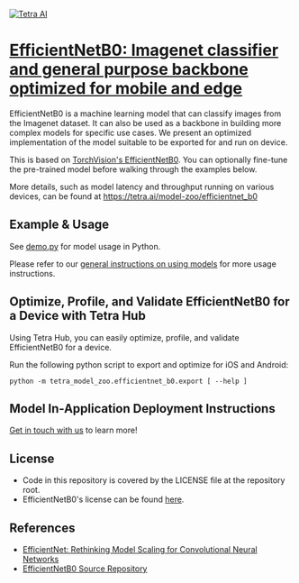 [![Tetra AI](https://tetra.ai/img/logo.svg)](https://tetra.ai/)

# [EfficientNetB0: Imagenet classifier and general purpose backbone optimized for mobile and edge](https://tetra.ai/model-zoo/efficientnet_b0)

EfficientNetB0 is a machine learning model that can classify images from the Imagenet dataset.
It can also be used as a backbone in building more complex models for specific use cases.
We present an optimized implementation of the model suitable to be exported for and run on device.

This is based on [TorchVision's EfficientNetB0](https://github.com/pytorch/vision/blob/main/torchvision/models/efficientnet.py). You can optionally
fine-tune the pre-trained model before walking through the examples below.

More details, such as model latency and throughput running on various devices, can be found at https://tetra.ai/model-zoo/efficientnet_b0

## Example & Usage
See [demo.py](../imagenet_classifier/demo.py) for model usage in Python.

Please refer to our [general instructions on using models](../../#tetra-model-zoo) for more usage instructions.

## Optimize, Profile, and Validate EfficientNetB0 for a Device with Tetra Hub
Using Tetra Hub, you can easily optimize, profile, and validate EfficientNetB0 for a device.

Run the following python script to export and optimize for iOS and Android:
```
python -m tetra_model_zoo.efficientnet_b0.export [ --help ]
```

## Model In-Application Deployment Instructions
<a href="mailto:support@tetra.ai?subject=Request Access for Tetra Hub&body=Interest in using EfficientNetB0 in model zoo for deploying on-device.">Get in touch with us</a> to learn more!

## License
- Code in this repository is covered by the LICENSE file at the repository root.
- EfficientNetB0's license can be found [here](https://github.com/pytorch/vision/blob/main/LICENSE).

## References
* [EfficientNet: Rethinking Model Scaling for Convolutional Neural Networks](https://arxiv.org/abs/1905.11946)
* [EfficientNetB0 Source Repository](https://github.com/pytorch/vision/blob/main/torchvision/models/efficientnet.py)
